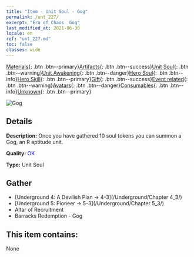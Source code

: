 ```yaml
---
title: "Item - Unit Soul - Gog"
permalink: /unt_227/
excerpt: "Era of Chaos  Gog"
last_modified_at: 2021-06-30
locale: en
ref: "unt_227.md"
toc: false
classes: wide
---
```

 [Materials](/Items/){: .btn .btn--primary}[Artifacts](/Items/Artifacts/){: .btn .btn--success}[Unit Soul](/Items/UnitSoul/){: .btn .btn--warning}[Unit Awakening](/Items/UnitAwakening/){: .btn .btn--danger}[Hero Soul](/Items/HeroSoul/){: .btn .btn--info}[Hero Skill](/Items/HeroSkill/){: .btn .btn--primary}[Gift](/Items/Gift/){: .btn .btn--success}[Event related](/Items/Events/){: .btn .btn--warning}[Avatars](/Items/Avatars/){: .btn .btn--danger}[Consumables](/Items/Consumables/){: .btn .btn--info}[Unknown](/Items/Unknown/){: .btn .btn--primary}

 ![Gog](/images/u/ti_touhuoguai.jpg)

## Details
 **Description:** Once you have gathered 10 soul tokens you can summon a Gog, an R aptitude unit.

 **Quality:** <span style="color: #0000CD">OK</span>

 **Type:** Unit Soul

## Gather

*    [Underground 4: A Devilish Plan -> 4-3](/Underground/Chapter 4_3/) 
*    [Underground 5: Pioneer -> 5-3](/Underground/Chapter 5_3/) 
*    Altar of Recruitment 
*    Barracks Redemption - Gog 

## This item contains:

  None

